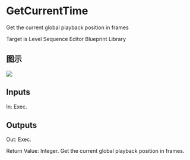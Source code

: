 # GetCurrentTime

Get the current global playback position in frames

Target is Level Sequence Editor Blueprint Library

## 图示

![]($-20221218-19411750.png)

## Inputs

In: Exec.  

## Outputs

Out: Exec.

Return Value: Integer. Get the current global playback position in frames.

